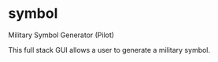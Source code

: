 # symbol
Military Symbol Generator (Pilot)

This full stack GUI allows a user to generate a military symbol.
